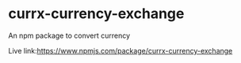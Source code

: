 # currx-currency-exchange
An npm package to convert currency


Live link:https://www.npmjs.com/package/currx-currency-exchange
